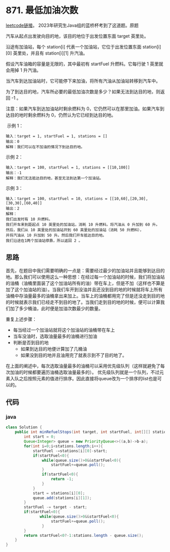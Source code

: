 # 871. 最低加油次数
[leetcode链接](https://leetcode.cn/problems/minimum-number-of-refueling-stops/)。 2023年研究生Java组的蓝桥杯考到了这道题。原题



汽车从起点出发驶向目的地，该目的地位于出发位置东面 target 英里处。

沿途有加油站，每个 station[i] 代表一个加油站，它位于出发位置东面 station[i][0] 英里处，并且有 station[i][1] 升汽油。

假设汽车油箱的容量是无限的，其中最初有 startFuel 升燃料。它每行驶 1 英里就会用掉 1 升汽油。

当汽车到达加油站时，它可能停下来加油，将所有汽油从加油站转移到汽车中。

为了到达目的地，汽车所必要的最低加油次数是多少？如果无法到达目的地，则返回 -1 。

注意：如果汽车到达加油站时剩余燃料为 0，它仍然可以在那里加油。如果汽车到达目的地时剩余燃料为 0，仍然认为它已经到达目的地。

 示例 1：
```
输入：target = 1, startFuel = 1, stations = []
输出：0
解释：我们可以在不加油的情况下到达目的地。
```
示例 2：
```
输入：target = 100, startFuel = 1, stations = [[10,100]]
输出：-1
解释：我们无法抵达目的地，甚至无法到达第一个加油站。
```
示例 3：
```
输入：target = 100, startFuel = 10, stations = [[10,60],[20,30],[30,30],[60,40]]
输出：2
解释：
我们出发时有 10 升燃料。
我们开车来到距起点 10 英里处的加油站，消耗 10 升燃料。将汽油从 0 升加到 60 升。
然后，我们从 10 英里处的加油站开到 60 英里处的加油站（消耗 50 升燃料），
并将汽油从 10 升加到 50 升。然后我们开车抵达目的地。
我们沿途在1两个加油站停靠，所以返回 2 。
```

## 思路
首先，在题目中我们需要明确的一点是：需要经过最少的加油站并且能够到达目的地。那么我们可以使用这么一种思想：在经过每一个加油站的时候，我们将加油站的油桶（油桶里面装了这个加油站所有的油）带在车上，但是不加（这样也不算是加了这个加油站的油）。当我们车开到没油并且还没到目的地的时候就将车上所有油桶中存油量最多的油桶拿出来加上。当车上的油桶都用完了但是还没走到目的地的时候就表示我们已经走不到目的地了。当我们走到目的地的时候，便可以计算我们加了多少桶油，此时便是加油次数最少的数量。

重复上述步骤：
+ 每当经过一个加油站就将这个加油站的油桶带在车上
+ 当车没油时，选取油量最多的油桶进行加油
+ 判断是否到目的地
    + 如果到达目的地便计算加了几桶油
    + 如果没到目的地并且油用完了就表示到不了目的地了。

在上面的阐述中，每次选取油量最多的油桶可以采用优先级队列（这样就避免了每次加油的时候都要遍历油桶选取油量最多的）。
优先级队列就是一个队列，不过元素入队之后按照元素的值进行排序。因此直接将queue改为一个排序的list也是可以的。

## 代码
### java
``` java
class Solution {
    public int minRefuelStops(int target, int startFuel, int[][] stations) {
        int start = 0;
        Queue<Integer> queue = new PriorityQueue<>((a,b)->b-a);
        for(int i=0;i<stations.length;i++){
            startFuel -=stations[i][0]-start;
            if(startFuel<0){
                while(queue.size()>0&&startFuel<0){
                    startFuel+=queue.poll();
                }
                if(startFuel<0){
                    return -1;
                }
            }
            start = stations[i][0];
            queue.add(stations[i][1]);
        }
        startFuel -= target - start;
        if(startFuel<0){
               while(queue.size()>0&&startFuel<0){
                    startFuel+=queue.poll();
                }
        }
        return startFuel<0?-1:stations.length - queue.size();
    }
}

```

​    

